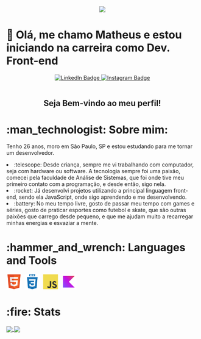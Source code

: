 <div id="header" align="center">
  <img src="https://media.giphy.com/media/M9gbBd9nbDrOTu1Mqx/giphy.gif" width="100"/>
</div>

<h1>👋 Olá, me chamo Matheus e estou iniciando na carreira como Dev. Front-end</h1>

<div id="badges" align="center">
    <a href="https://www.linkedin.com/in/matheushilmann/">
        <img src="https://img.shields.io/badge/LinkedIn-blue?style=for-the-badge&logo=linkedin&logoColor=white" alt="LinkedIn Badge"/>
    </a>
    <a href="https://www.instagram.com/hxlmvnn/">
        <img src="https://img.shields.io/badge/Instagram-ff69b4?style=for-the-badge&logo=instagram&logoColor=white" alt="Instagram Badge"/>
    </a><br />
    <img src="https://komarev.com/ghpvc/?username=matheushilmann&style=flat-square&color=blue" alt=""/>
    <h2>Seja Bem-vindo ao meu perfil!</h2>
</div>

<div>
    <h1>:man_technologist: Sobre mim:</h1>
    <p>Tenho 26 anos, moro em São Paulo, SP e estou estudando para me tornar um desenvolvedor.</p>
    <li>:telescope: Desde criança, sempre me vi trabalhando com computador, seja com hardware ou software. A tecnologia sempre foi uma paixão, comecei pela faculdade de Análise de Sistemas, que foi onde tive meu primeiro contato com a programação, e desde então, sigo nela.</li>
    <li>:rocket: Já desenvolvi projetos utilizando a principal linguagem front-end, sendo ela JavaScript, onde sigo aprendendo e me desenvolvendo.</li>
    <li>:battery: No meu tempo livre, gosto de passar meu tempo com games e séries, gosto de praticar esportes como futebol e skate, que são outras paixões que carrego desde pequeno, e que me ajudam muito a recarregar minhas energias e esvaziar a mente.</li>
<div>

<div>
    <h1>:hammer_and_wrench: Languages and Tools</h1>
    <div>
      <img src="https://github.com/devicons/devicon/blob/master/icons/html5/html5-original.svg" title="HTML5" alt="HTML" width="40" height="40"/>&nbsp;
      <img src="https://github.com/devicons/devicon/blob/master/icons/css3/css3-plain-wordmark.svg"  title="CSS3" alt="CSS" width="40" height="40"/>&nbsp;
      <img src="https://github.com/devicons/devicon/blob/master/icons/javascript/javascript-original.svg" title="JavaScript" alt="JavaScript" width="40" height="40"/>&nbsp;
      <img src="https://github.com/devicons/devicon/blob/master/icons/kotlin/kotlin-original.svg" title="Kotlin" alt="Kotlin"width="40" height="40"/>&nbsp;
    </div>
</div>

<div>
    <h1>:fire: Stats</h1>
    <a href="https://github.com/matheushilmann/github-readme-stats">
      <img align="center" style="height: auto; width: 45%;" src="https://github-readme-stats.vercel.app/api?username=matheushilmann&show_icons=true&theme=dracula" />
    </a>
    <a href="https://github.com/matheushilmann/github-readme-stats" >
      <img align="center" style="height: auto; width: 38%;"  src="https://github-readme-stats.vercel.app/api/top-langs/?username=matheushilmann&layout=compact&theme=dracula" />
    </a>
</div>

